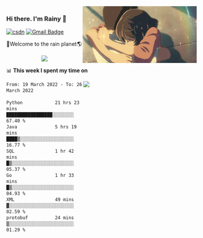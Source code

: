 <img  align='right' height="150" src="https://github.com/LikeRainDay/LikeRainDay/blob/master/pic/img_rain_1.gif?raw=true">



### Hi there. I'm Rainy :lemon:

[![csdn](https://img.shields.io/badge/-csdn-c14438?style=flat-square&logo=c&logoColor=white)](https://blog.csdn.net/qq_15807167)
[![Gmail Badge](https://img.shields.io/badge/-gmail-c14438?style=flat-square&logo=Gmail&logoColor=white&link=mailto:houshuai0816@gmail.com)](mailto:houshuai0816@gmail.com)

🚀Welcome to the rain planet🌎

<center>
<img align='center'  src="https://source.unsplash.com/random/1200x600">
</center>

📊 **This week I spent my time on**

<img align='right'   width="300" src="https://github-readme-stats.vercel.app/api?username=LikeRainDay&show_icons=true&title_color=fff&icon_color=79ff97&text_color=9f9f9f&bg_color=151515">

<!--START_SECTION:waka-->

```text
From: 19 March 2022 - To: 26 March 2022

Python            21 hrs 23 mins  █████████████████░░░░░░░░   67.40 %
Java              5 hrs 19 mins   ████▒░░░░░░░░░░░░░░░░░░░░   16.77 %
SQL               1 hr 42 mins    █▒░░░░░░░░░░░░░░░░░░░░░░░   05.37 %
Go                1 hr 33 mins    █▒░░░░░░░░░░░░░░░░░░░░░░░   04.93 %
XML               49 mins         ▓░░░░░░░░░░░░░░░░░░░░░░░░   02.59 %
protobuf          24 mins         ▒░░░░░░░░░░░░░░░░░░░░░░░░   01.29 %
```

<!--END_SECTION:waka-->
